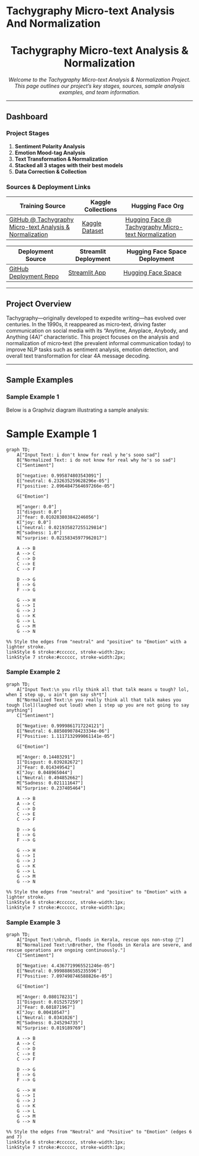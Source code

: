 # Tachygraphy Micro-text Analysis And Normalization
<!---
---
title: "Tachygraphy Micro-text Analysis & Normalization"
emoji: "⚡"
colorFrom: "pink"
colorTo: "blue"
sdk: "static"
pinned: false
---
--->

<!-- ---
title: README
emoji: 😻
colorFrom: yellow
colorTo: red
sdk: static
pinned: false
---
 -->
 
<div align="center">
  
<!-- ![Project Logo](https://via.placeholder.com/150) -->

# Tachygraphy Micro-text Analysis & Normalization

*Welcome to the Tachygraphy Micro-text Analysis & Normalization Project. This page outlines our project’s key stages, sources, sample analysis examples, and team information.*

</div>

---

## Dashboard

### Project Stages

1. **Sentiment Polarity Analysis**
2. **Emotion Mood-tag Analysis**
3. **Text Transformation & Normalization**
4. **Stacked all 3 stages with their best models**
5. **Data Correction & Collection**

### Sources & Deployment Links

| **Training Source** | **Kaggle Collections** | **Hugging Face Org** |
| ------------------- | ---------------------- | -------------------- |
| [GitHub @ Tachygraphy Micro-text Analysis & Normalization](https://github.com/ArchismanKarmakar/Tachygraphy-Microtext-Analysis-And-Normalization) | [Kaggle Dataset](https://www.kaggle.com/datasets/archismancoder/dataset-tachygraphy/data?select=Tachygraphy_MicroText-AIO-V3.xlsx) | [Hugging Face @ Tachygraphy Micro-text Normalization](https://huggingface.co/Tachygraphy-Microtext-Normalization-IEMK25) |

| **Deployment Source** | **Streamlit Deployment** | **Hugging Face Space Deployment** |
| --------------------- | ------------------------ | --------------------------------- |
| [GitHub Deployment Repo](https://github.com/ArchismanKarmakar/Tachygraphy-Microtext-Analysis-And-Normalization-Deployment-Source-HuggingFace_Streamlit_JPX14032025) | [Streamlit App](https://tachygraphy-microtext.streamlit.app/) | [Hugging Face Space](https://huggingface.co/spaces/Tachygraphy-Microtext-Normalization-IEMK25/Tachygraphy-Microtext-Analysis-and-Normalization-ArchismanCoder) |

---

## Project Overview

Tachygraphy—originally developed to expedite writing—has evolved over centuries. In the 1990s, it reappeared as micro‑text, driving faster communication on social media with its “Anytime, Anyplace, Anybody, and Anything (4A)” characteristic. This project focuses on the analysis and normalization of micro‑text (the prevalent informal communication today) to improve NLP tasks such as sentiment analysis, emotion detection, and overall text transformation for clear 4A message decoding.

---

## Sample Examples

### Sample Example 1

Below is a Graphviz diagram illustrating a sample analysis:


# Sample Example 1

```mermaid
graph TD;
    A["Input Text: i don't know for real y he's sooo sad"]
    B["Normalized Text: i do not know for real why he's so sad"]
    C["Sentiment"]
    
    D["negative: 0.995874803543091"]
    E["neutral: 6.232635259628296e-05"]
    F["positive: 2.0964847564697266e-05"]

    G["Emotion"]
    
    H["anger: 0.0"]
    I["disgust: 0.0"]
    J["fear: 0.010283803842246056"]
    K["joy: 0.0"]
    L["neutral: 0.021935827255129814"]
    M["sadness: 1.0"]
    N["surprise: 0.02158345977962017"]

    A --> B
    A --> C
    C --> D
    C --> E
    C --> F

    D --> G
    E --> G
    F --> G

    G --> H
    G --> I
    G --> J
    G --> K
    G --> L
    G --> M
    G --> N

%% Style the edges from "neutral" and "positive" to "Emotion" with a lighter stroke.
linkStyle 6 stroke:#cccccc, stroke-width:2px;
linkStyle 7 stroke:#cccccc, stroke-width:2px;

```

### Sample Example 2
```mermaid
graph TD;
    A["Input Text:\n you rlly think all that talk means u tough? lol, when I step up, u ain't gon say sh*t"]
    B["Normalized Text:\n you really think all that talk makes you tough [lol](laughed out loud) when i step up you are not going to say anything"]
    C["Sentiment"]

    D["Negative: 0.9999861717224121"]
    E["Neutral: 6.885089078423334e-06"]
    F["Positive: 1.1117132999061141e-05"]

    G["Emotion"]

    H["Anger: 0.14403291"]
    I["Disgust: 0.039282672"]
    J["Fear: 0.014349542"]
    K["Joy: 0.048965044"]
    L["Neutral: 0.494852662"]
    M["Sadness: 0.021111647"]
    N["Surprise: 0.237405464"]

    A --> B
    A --> C
    C --> D
    C --> E
    C --> F

    D --> G
    E --> G
    F --> G

    G --> H
    G --> I
    G --> J
    G --> K
    G --> L
    G --> M
    G --> N

%% Style the edges from "neutral" and "positive" to "Emotion" with a lighter stroke.
linkStyle 6 stroke:#cccccc, stroke-width:1px;
linkStyle 7 stroke:#cccccc, stroke-width:1px;

```

### Sample Example 3

```mermaid
graph TD;
    A["Input Text:\nbruh, floods in Kerala, rescue ops non‑stop 🚁"]
    B["Normalized Text:\nBrother, the floods in Kerala are severe, and rescue operations are ongoing continuously."]
    C["Sentiment"]
    
    D["Negative: 4.4367719965521246e-05"]
    E["Neutral: 0.9998886585235596"]
    F["Positive: 7.097498746588826e-05"]

    G["Emotion"]

    H["Anger: 0.080178231"]
    I["Disgust: 0.015257259"]
    J["Fear: 0.601871967"]
    K["Joy: 0.00410547"]
    L["Neutral: 0.0341026"]
    M["Sadness: 0.245294735"]
    N["Surprise: 0.019189769"]

    A --> B
    A --> C
    C --> D
    C --> E
    C --> F

    D --> G
    E --> G
    F --> G

    G --> H
    G --> I
    G --> J
    G --> K
    G --> L
    G --> M
    G --> N

%% Style the edges from "Neutral" and "Positive" to "Emotion" (edges 6 and 7)
linkStyle 6 stroke:#cccccc, stroke-width:1px;
linkStyle 7 stroke:#cccccc, stroke-width:1px;
```

